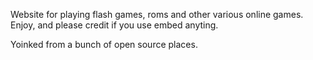 Website for playing flash games, roms and other various online games. Enjoy, and please credit if you use embed anyting. 

Yoinked from a bunch of open source places.
